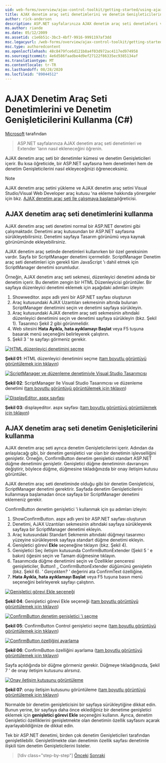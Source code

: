 ```yaml
---
uid: web-forms/overview/ajax-control-toolkit/getting-started/using-ajax-control-toolkit-controls-and-control-extenders-cs
title: AJAX denetim araç seti denetimlerini ve denetim Genişleticilerini kullanma (C#) | Microsoft Docs
author: rick-anderson
description: ASP.NET sayfalarınıza AJAX denetim araç seti denetimleri ve Extender 'ların nasıl ekleneceğini öğrenin.
ms.author: riande
ms.date: 05/12/2009
ms.assetid: c1e6b51c-3bc3-4bf7-9916-9991197af3dd
msc.legacyurl: /web-forms/overview/ajax-control-toolkit/getting-started/using-ajax-control-toolkit-controls-and-control-extenders-cs
msc.type: authoredcontent
ms.openlocfilehash: 48c8479fce6d121b8a4f03d972ac4117ed974958
ms.sourcegitcommit: 4e6d586faadbe4d9ef27122f86335ec9385134af
ms.translationtype: MT
ms.contentlocale: tr-TR
ms.lasthandoff: 08/28/2020
ms.locfileid: "89044512"
---
```

# <a name="using-ajax-control-toolkit-controls-and-control-extenders-c"></a>AJAX Denetim Araç Seti Denetimlerini ve Denetim Genişleticilerini Kullanma (C#)

[Microsoft](https://github.com/microsoft) tarafından

> ASP.NET sayfalarınıza AJAX denetim araç seti denetimleri ve Extender 'ların nasıl ekleneceğini öğrenin.

AJAX denetim araç seti bir denetimler kümesi ve denetim Genişleticileri içerir. Bu kısa öğreticide, bir ASP.NET sayfasına hem denetimleri hem de denetim Genişleticilerini nasıl ekleyeceğinizi öğreneceksiniz.

> [!NOTE] 
> 
> AJAX denetim araç setini yükleme ve AJAX denetim araç setini Visual Studio/Visual Web Developer araç kutusu 'na ekleme hakkında yönergeler için bkz. [AJAX denetim araç seti Ile çalışmaya başlama](get-started-with-the-ajax-control-toolkit-cs.md)öğreticisi.

## <a name="using-ajax-control-toolkit-controls"></a>AJAX denetim araç seti denetimlerini kullanma

AJAX denetim araç seti denetimi normal bir ASP.NET denetimi gibi çalışmaktadır. Denetimi araç kutusundan bir ASP.NET sayfasına sürükleyebilirsiniz. Denetimi sayfaya Tasarım görünümü veya kaynak görünümünde ekleyebilirsiniz.

AJAX denetim araç setinde denetimleri kullanırken bir özel gereksinim vardır. Sayfa bir ScriptManager denetimi içermelidir. ScriptManager Denetim araç seti denetimleri için gerekli tüm JavaScript 'ı dahil etmek için ScriptManager denetimi sorumludur.

Örneğin, AJAX denetim araç seti sekmesi, düzenleyici denetimi adında bir denetim içerir. Bu denetim zengin bir HTML Düzenleyicisi görüntüler. Bir sayfaya düzenleyici denetimi eklemek için aşağıdaki adımları izleyin:

1. Showweditor. aspx adlı yeni bir ASP.NET sayfası oluşturun
2. Araç kutusundaki AJAX Uzantıları sekmesinin altında bulunan ScriptManager denetimini seçin ve denetimi sayfaya sürükleyin.
3. Araç kutusundaki AJAX denetim araç seti sekmesinin altındaki düzenleyici denetimini seçin ve denetimi sayfaya sürükleyin (bkz. Şekil 1). Tasarımcı Şekil 2 gibi görünmelidir.
4. Web sitesini **Hata Ayıkla, hata ayıklamayı Başlat** veya F5 tuşuna basarak menü seçeneğini belirleyerek çalıştırın.
5. Şekil 3 ' te sayfayı görmeniz gerekir.

[![HTML düzenleyici denetimini seçme](using-ajax-control-toolkit-controls-and-control-extenders-cs/_static/image1.jpg)](using-ajax-control-toolkit-controls-and-control-extenders-cs/_static/image1.png)

**Şekil 01**: HTML düzenleyici denetimini seçme ([tam boyutlu görüntüyü görüntülemek için tıklayın](using-ajax-control-toolkit-controls-and-control-extenders-cs/_static/image2.png))

[![ScriptManager ve düzenleme denetimiyle Visual Studio Tasarımcısı](using-ajax-control-toolkit-controls-and-control-extenders-cs/_static/image2.jpg)](using-ajax-control-toolkit-controls-and-control-extenders-cs/_static/image3.png)

**Şekil 02**: ScriptManager Ile Visual Studio Tasarımcısı ve düzenleme denetimi ([tam boyutlu görüntüyü görüntülemek için tıklayın](using-ajax-control-toolkit-controls-and-control-extenders-cs/_static/image4.png))

[![DisplayEditor. aspx sayfası](using-ajax-control-toolkit-controls-and-control-extenders-cs/_static/image3.jpg)](using-ajax-control-toolkit-controls-and-control-extenders-cs/_static/image5.png)

**Şekil 03**: displayeditor. aspx sayfası ([tam boyutlu görüntüyü görüntülemek için tıklayın](using-ajax-control-toolkit-controls-and-control-extenders-cs/_static/image6.png))

## <a name="using-ajax-control-toolkit-control-extenders"></a>AJAX denetim araç seti denetim Genişleticilerini kullanma

AJAX denetim araç seti ayrıca denetim Genişleticilerini içerir. Adından da anlaşılacağı gibi, bir denetim genişletici var olan bir denetimin işlevselliğini genişletir. Örneğin, ConfirmButton denetim genişletici standart ASP.NET düğme denetimini genişletir. Genişletici düğme denetiminin davranışını değiştirir, böylece düğme, düğmesine tıkladığınızda bir onay iletişim kutusu görüntüler.

AJAX denetim araç seti denetiminde olduğu gibi bir denetim Genişleticisi, ScriptManager denetimi gerektirir. Sayfada denetim Genişleticilerini kullanmaya başlamadan önce sayfaya bir ScriptManager denetimi eklemeniz gerekir.

ConfirmButton denetim genişletici 'i kullanmak için şu adımları izleyin:

1. ShowConfirmButton. aspx adlı yeni bir ASP.NET sayfası oluşturun
2. Denetimi, AJAX Uzantıları sekmesinin altındaki sayfaya sürükleyerek sayfaya bir ScriptManager denetimi ekleyin.
3. Araç kutusundaki Standart Sekmenin altındaki düğmeyi tasarımcı yüzeyine sürükleyerek sayfaya standart düğme denetimi ekleyin.
4. Genişletici görevi **Ekle** seçeneğine tıklayın (bkz. Şekil 4).
5. Genişletici Seç iletişim kutusunda ConfirmButtonExtender (Şekil 5 ' e bakın) öğesini seçin ve Tamam düğmesine tıklayın.
6. Tasarımcıda düğme denetimini seçin ve Özellikler penceresi genişleticiler, Button1 \_ ConfirmButtonExtender düğümünü genişletin (bkz. Şekil 6). *' Gerçekten? '* değerini ata ConfirmText özelliğine.
7. **Hata Ayıkla, hata ayıklamayı Başlat** veya F5 tuşuna basın menü seçeneğini belirleyerek sayfayı çalıştırın.

[![Genişletici görevi Ekle seçeneği](using-ajax-control-toolkit-controls-and-control-extenders-cs/_static/image4.jpg)](using-ajax-control-toolkit-controls-and-control-extenders-cs/_static/image7.png)

**Şekil 04**: Genişletici görevi Ekle seçeneği ([tam boyutlu görüntüyü görüntülemek için tıklayın](using-ajax-control-toolkit-controls-and-control-extenders-cs/_static/image8.png))

[![ConfirmButton denetim genişletici 'i seçme](using-ajax-control-toolkit-controls-and-control-extenders-cs/_static/image5.jpg)](using-ajax-control-toolkit-controls-and-control-extenders-cs/_static/image9.png)

**Şekil 05**: ConfirmButton Control genişletici seçme ([tam boyutlu görüntüyü görüntülemek için tıklayın](using-ajax-control-toolkit-controls-and-control-extenders-cs/_static/image10.png))

[![ConfirmButton özelliğini ayarlama](using-ajax-control-toolkit-controls-and-control-extenders-cs/_static/image6.jpg)](using-ajax-control-toolkit-controls-and-control-extenders-cs/_static/image11.png)

**Şekil 06**: ConfirmButton özelliğini ayarlama ([tam boyutlu görüntüyü görüntülemek için tıklayın](using-ajax-control-toolkit-controls-and-control-extenders-cs/_static/image12.png))

Sayfa açıldığında bir düğme görmeniz gerekir. Düğmeye tıkladığınızda, Şekil 7 ' de onay iletişim kutusunu alırsınız.

[![Onay iletişim kutusunu görüntüleme](using-ajax-control-toolkit-controls-and-control-extenders-cs/_static/image7.jpg)](using-ajax-control-toolkit-controls-and-control-extenders-cs/_static/image13.png)

**Şekil 07**: onay iletişim kutusunu görüntüleme ([tam boyutlu görüntüyü görüntülemek için tıklayın](using-ajax-control-toolkit-controls-and-control-extenders-cs/_static/image14.png))

Normalde bir denetim genişleticisini bir sayfaya sürükleytiğine dikkat edin. Bunun yerine, bir sayfaya daha önce eklediğiniz bir denetime genişletici eklemek için **genişletici görevi Ekle** seçeneğini kullanın. Ayrıca, denetim Genişletici özelliklerini genişletmekte olan denetimin özellik sayfasını açarak ayarlayabildiğinize de dikkat edin.

Tek bir ASP.NET denetimi, birden çok denetim Genişleticileri tarafından genişletilebilir. Genişletilmekte olan denetimin özellik sayfası denetimle ilişkili tüm denetim Genişleticilerini listeler.

> [!div class="step-by-step"]
> [Önceki](get-started-with-the-ajax-control-toolkit-cs.md) 
>  [Sonraki](creating-a-custom-ajax-control-toolkit-control-extender-cs.md)
